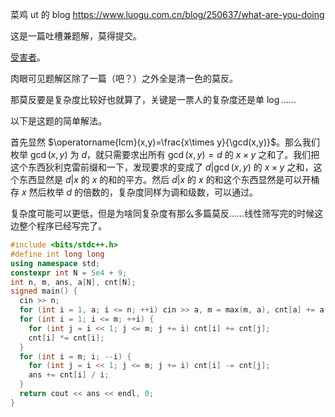 菜鸡 ut 的 blog <https://www.luogu.com.cn/blog/250637/what-are-you-doing>

这是一篇吐槽兼题解，莫得提交。

[受害者](https://www.luogu.com.cn/problem/P3911)。

肉眼可见题解区除了一篇（吧？）之外全是清一色的莫反。

那莫反要是复杂度比较好也就算了，关键是一票人的复杂度还是单 $\log$……

以下是这题的简单解法。

首先显然 $\operatorname{lcm}(x,y)=\frac{x\times y}{\gcd(x,y)}$。那么我们枚举 $\gcd(x,y)$ 为 $d$，就只需要求出所有 $\gcd(x,y)=d$ 的 $x\times y$ 之和了。我们把这个东西狄利克雷前缀和一下，发现要求的变成了 $d|\gcd(x,y)$ 的 $x\times y$ 之和，这个东西显然是 $d|x$ 的 $x$ 的和的平方。然后 $d|x$ 的 $x$ 的和这个东西显然是可以开桶存 $x$ 然后枚举 $d$ 的倍数的，复杂度同样为调和级数，可以通过。

复杂度可能可以更低，但是为啥同复杂度有那么多篇莫反……线性筛写完的时候这边整个程序已经写完了。

```cpp
#include <bits/stdc++.h>
#define int long long
using namespace std;
constexpr int N = 5e4 + 9;
int n, m, ans, a[N], cnt[N];
signed main() {
  cin >> n;
  for (int i = 1, a; i <= n; ++i) cin >> a, m = max(m, a), cnt[a] += a;
  for (int i = 1; i <= m; ++i) {
    for (int j = i << 1; j <= m; j += i) cnt[i] += cnt[j];
    cnt[i] *= cnt[i];
  }
  for (int i = m; i; --i) {
    for (int j = i << 1; j <= m; j += i) cnt[i] -= cnt[j];
    ans += cnt[i] / i;
  }
  return cout << ans << endl, 0;
}
```